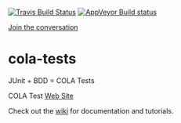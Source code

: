 [![Travis Build Status](https://travis-ci.org/bmsantos/cola-tests.svg?branch=master)](https://travis-ci.org/bmsantos/cola-tests)
[![AppVeyor Build status](https://ci.appveyor.com/api/projects/status/fkc815niqbmniq6r?svg=true)](https://ci.appveyor.com/project/bmsantos/cola-tests)

[Join the conversation](https://cola-tests.herokuapp.com)


# cola-tests

JUnit + BDD = COLA Tests

COLA Test [Web Site](http://bmsantos.github.io/cola-tests/)

Check out the [wiki](https://github.com/bmsantos/cola-tests/wiki) for documentation and tutorials.
